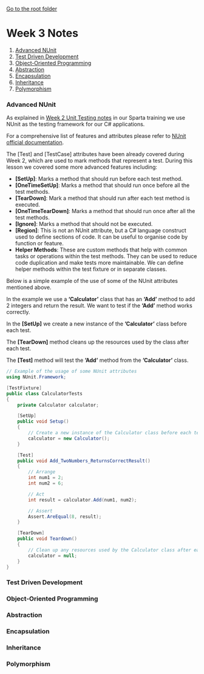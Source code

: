 [Go to the root folder](https://github.com/RicardoGoncalves-CS/Sparta)

# Week 3 Notes

1. [Advanced NUnit](https://github.com/RicardoGoncalves-CS/Sparta/tree/main/Week%203#advanced-nunit)
2. [Test Driven Development](https://github.com/RicardoGoncalves-CS/Sparta/tree/main/Week%203#test-driven-development)
3. [Object-Oriented Programming](https://github.com/RicardoGoncalves-CS/Sparta/tree/main/Week%203#object-oriented-programming)
4. [Abstraction](https://github.com/RicardoGoncalves-CS/Sparta/tree/main/Week%203#abstraction)
5. [Encapsulation](https://github.com/RicardoGoncalves-CS/Sparta/tree/main/Week%203#encapsulation)
6. [Inheritance](https://github.com/RicardoGoncalves-CS/Sparta/tree/main/Week%203#inheritance)
7. [Polymorphism](https://github.com/RicardoGoncalves-CS/Sparta/tree/main/Week%203#polymorphism)

### Advanced NUnit

As explained in [Week 2 Unit Testing notes](https://github.com/RicardoGoncalves-CS/Sparta/tree/main/Week%202#2-unit-testing) in our Sparta training we use NUnit as the testing framework for our C# applications.

For a comprehensive list of features and attributes please refer to [NUnit official documentation](https://docs.nunit.org/).

The [Test] and [TestCase] attributes have been already covered during Week 2, which are used to mark methods that represent a test. During this lesson we covered some more advanced features including:
-	**[SetUp]**: Marks a method that should run before each test method.
-	**[OneTimeSetUp]**: Marks a method that should run once before all the test methods.
-	**[TearDown]**: Mark a method that should run after each test method is executed.
-	**[OneTimeTearDown]**: Marks a method that should run once after all the test methods.
-	**[Ignore]**: Marks a method that should not be executed.
-	**[Region]**: This is not an NUnit attribute, but a C# language construct used to define sections of code. It can be useful to organise code by function or feature.
-	**Helper Methods**: These are custom methods that help with common tasks or operations within the test methods. They can be used to reduce code duplication and make tests more maintainable. We can define helper methods within the test fixture or in separate classes.

Below is a simple example of the use of some of the NUnit attributes mentioned above.

In the example we use a **‘Calculator’** class that has an **‘Add’** method to add 2 integers and return the result. We want to test if the **‘Add’** method works correctly.

In the **[SetUp]** we create a new instance of the **’Calculator’** class before each test.

The **[TearDown]** method cleans up the resources used by the class after each test.

The **[Test]** method will test the **’Add’** method from the **’Calculator’** class.

```C#
// Example of the usage of some NUnit attributes
using NUnit.Framework;

[TestFixture]
public class CalculatorTests
{
    private Calculator calculator;

    [SetUp]
    public void Setup()
    {
        // Create a new instance of the Calculator class before each test
        calculator = new Calculator();
    }

    [Test]
    public void Add_TwoNumbers_ReturnsCorrectResult()
    {
        // Arrange
        int num1 = 2;
        int num2 = 6;

        // Act
        int result = calculator.Add(num1, num2);

        // Assert
        Assert.AreEqual(8, result);
    }

    [TearDown]
    public void Teardown()
    {
        // Clean up any resources used by the Calculator class after each test
        calculator = null;
    }
}
```

### Test Driven Development



### Object-Oriented Programming



### Abstraction



### Encapsulation



### Inheritance



### Polymorphism

